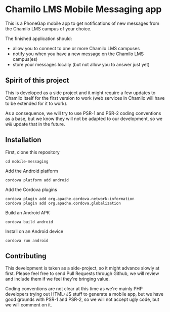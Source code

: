 Chamilo LMS Mobile Messaging app
================================

This is a PhoneGap mobile app to get notifications of new messages from the 
Chamilo LMS campus of your choice.

The finished application should:
* allow you to connect to one or more Chamilo LMS campuses
* notify you when you have a new message on the Chamilo LMS campus(es)
* store your messages locally (but not allow you to answer just yet)

Spirit of this project
----------------------

This is developed as a side project and it might require a few updates to
Chamilo itself for the first version to work (web services in Chamilo will have
to be extended for it to work).

As a consequence, we will try to use PSR-1 and PSR-2 coding conventions as a
base, but we know they will not be adapted to our development, so we *will* 
update that in the future.

Installation
------------

First, clone this repository


```
cd mobile-messaging
```

Add the Android platform

```
cordova platform add android
```

Add the Cordova plugins

```
cordova plugin add org.apache.cordova.network-information
cordova plugin add org.apache.cordova.globalization
```

Build an Android APK

```
cordova build android
```

Install on an Android device

```
cordova run android
```

Contributing
------------

This development is taken as a side-project, so it might advance slowly at
first. Please feel free to send Pull Requests through Github, we will review
and include them if we feel they're bringing value.

Coding conventions are not clear at this time as we're mainly PHP developers
trying out HTML+JS stuff to generate a mobile app, but we have good grounds with
PSR-1 and PSR-2, so we will not accept ugly code, but we will comment on it.

[1]: http://beeznest.wordpress.com/2014/09/05/quick-phonegap-setup-on-ubuntu/
